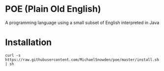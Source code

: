 # POE (Plain Old English)
A programming language using a small subset of English interpreted in Java

# Installation
`curl -s https://raw.githubusercontent.com/MichaelSnowden/poe/master/install.sh | sh`
